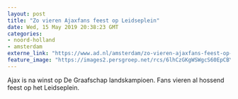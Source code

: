 ```yaml
---
layout: post
title: "Zo vieren Ajaxfans feest op Leidseplein"
date: Wed, 15 May 2019 20:38:23 GMT
categories: 
- noord-holland 
- amsterdam 
externe_link: "https://www.ad.nl/amsterdam/zo-vieren-ajaxfans-feest-op-leidseplein~acc09cd6/"
feature_image: "https://images2.persgroep.net/rcs/6lhCzGKgWSWgcS60EpCBYo0qzPM/diocontent/148469531/_fitwidth/400/?appId=21791a8992982cd8da851550a453bd7f&quality=0.7"
---
```


Ajax is na winst op De Graafschap landskampioen. Fans vieren al hossend feest op het Leidseplein.
